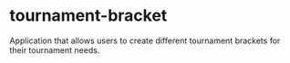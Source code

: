 # tournament-bracket
Application that allows users to create different tournament brackets for their tournament needs. 
